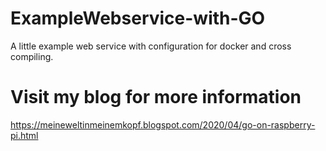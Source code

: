 # ExampleWebservice-with-GO
A little example web service with configuration for docker and cross compiling.

# Visit my blog for more information
https://meineweltinmeinemkopf.blogspot.com/2020/04/go-on-raspberry-pi.html
